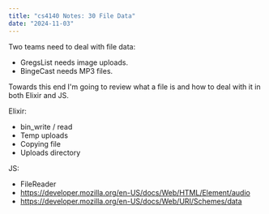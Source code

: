 ```yaml
---
title: "cs4140 Notes: 30 File Data"
date: "2024-11-03"
---
```



Two teams need to deal with file data:

 - GregsList needs image uploads.
 - BingeCast needs MP3 files.
 
Towards this end I'm going to review what a file is and how to deal
with it in both Elixir and JS.

Elixir:

 - bin_write / read
 - Temp uploads
 - Copying file
 - Uploads directory
 

JS:

 - FileReader
 - https://developer.mozilla.org/en-US/docs/Web/HTML/Element/audio
 - https://developer.mozilla.org/en-US/docs/Web/URI/Schemes/data
